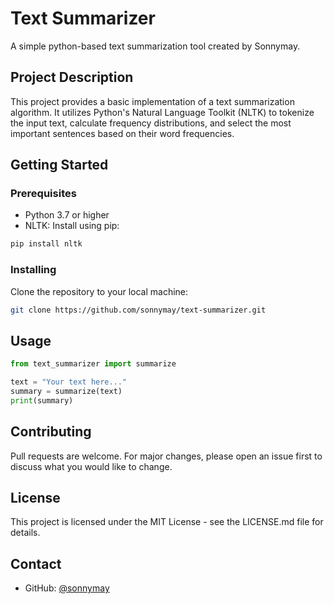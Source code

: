 # Text Summarizer

A simple python-based text summarization tool created by Sonnymay.

## Project Description

This project provides a basic implementation of a text summarization algorithm. It utilizes Python's Natural Language Toolkit (NLTK) to tokenize the input text, calculate frequency distributions, and select the most important sentences based on their word frequencies.

## Getting Started

### Prerequisites

* Python 3.7 or higher
* NLTK: Install using pip:

```bash
pip install nltk
```

### Installing

Clone the repository to your local machine:

```bash
git clone https://github.com/sonnymay/text-summarizer.git
```

## Usage

```python
from text_summarizer import summarize

text = "Your text here..."
summary = summarize(text)
print(summary)
```

## Contributing

Pull requests are welcome. For major changes, please open an issue first to discuss what you would like to change.

## License

This project is licensed under the MIT License - see the LICENSE.md file for details.

## Contact

* GitHub: [@sonnymay](https://github.com/sonnymay)

